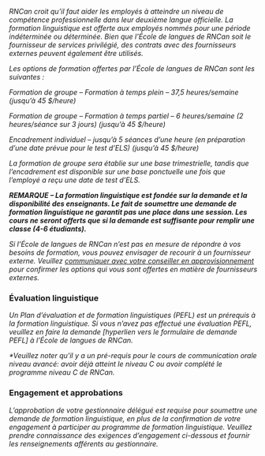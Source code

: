 ﻿_RNCan croit qu’il faut aider les employés à atteindre un niveau de compétence professionnelle dans leur deuxième langue officielle. La formation linguistique est offerte aux employés nommés pour une période indéterminée ou déterminée. Bien que l’École de langues de RNCan soit le fournisseur de services privilégié, des contrats avec des fournisseurs externes peuvent également être utilisés._

_Les options de formation offertes par l’École de langues de RNCan sont les suivantes :_

_Formation de groupe – Formation à temps plein – 37,5 heures/semaine (jusqu’à 45 $/heure)_

_Formation de groupe – Formation à temps partiel – 6 heures/semaine (2 heures/séance sur 3 jours) (jusqu’à 45 $/heure)_

_Encadrement individuel – jusqu’à 5 séances d’une heure (en préparation d’une date prévue pour le test d’ELS) (jusqu’à 45 $/heure)_

_La formation de groupe sera établie sur une base trimestrielle, tandis que l’encadrement est disponible sur une base ponctuelle une fois que l’employé a reçu une date de test d’ELS._

**_REMARQUE – La formation linguistique est fondée sur la demande et la disponibilité des enseignants. Le fait de soumettre une demande de formation linguistique ne garantit pas une place dans une session. Les cours ne seront offerts que si la demande est suffisante pour remplir une classe (4-6 étudiants)._**

_Si l’École de langues de RNCan n’est pas en mesure de répondre à vos besoins de formation, vous pouvez envisager de recourir à un fournisseur externe. Veuillez_ [_communiquer avec votre conseiller en approvisionnement_](https://gcdocs.gc.ca/nrcan-rncan/llisapi.dll/link/19125621) _pour confirmer les options qui vous sont offertes en matière de fournisseurs externes._



### Évaluation linguistique
_Un Plan d’évaluation et de formation linguistiques (PEFL) est un prérequis à la formation linguistique. Si vous n’avez pas effectué une évaluation PEFL, veuillez en faire la demande [hyperlien vers le formulaire de demande PEFL] à l’École de langues de RNCan._

_*Veuillez noter qu'il y a un pré-requis pour le cours de communication orale niveau avancé: avoir déjà atteint le niveau C ou avoir complété le programme niveau C de RNCan._

### Engagement et approbations
_L’approbation de votre gestionnaire délégué est requise pour soumettre une demande de formation linguistique, en plus de la confirmation de votre engagement à participer au programme de formation linguistique. Veuillez prendre connaissance des exigences d’engagement ci-dessous et fournir les renseignements afférents au gestionnaire._